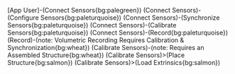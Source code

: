 [App User]-(Connect Sensors{bg:palegreen})
(Connect Sensors)-(Configure Sensors{bg:paleturquoise})
(Connect Sensors)-(Synchronize Sensors{bg:paleturquoise})
(Connect Sensors)-(Calibrate Sensors{bg:paleturquoise})
(Connect Sensors)-(Record{bg:paleturquoise})
(Record)-(note: Volumetric Recording Requires Calibration & Synchronization{bg:wheat})
(Calibrate Sensors)-(note: Requires an Assembled Structure{bg:wheat})
(Calibrate Sensors)>(Place Structure{bg:salmon})
(Calibrate Sensors)>(Load Extrinsics{bg:salmon})